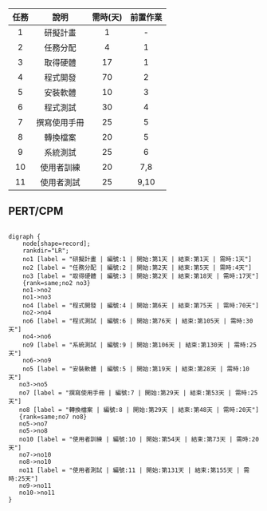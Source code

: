 
| **任務** | **說明** | **需時(天)**| **前置作業** |
|:--:|:----:|:---:|:---:|
| 1 | 研擬計畫 | 1 | - |
| 2 | 任務分配 | 4 | 1 |
| 3 | 取得硬體 | 17 | 1 |
| 4 | 程式開發 | 70 | 2 |
| 5 | 安裝軟體 | 10 | 3 |
| 6 | 程式測試 | 30 | 4 |
| 7 | 撰寫使用手冊 | 25 | 5 |
| 8 | 轉換檔案 | 20 | 5 |
| 9 | 系統測試 | 25 | 6 |
| 10 | 使用者訓練 | 20 | 7,8 |
| 11 | 使用者測試 | 25 | 9,10 |

PERT/CPM
---
```graphviz

digraph {
	node[shape=record];
	rankdir="LR";
    no1 [label = "研擬計畫 | 編號:1 | 開始:第1天 | 結束:第1天 | 需時:1天"]
    no2 [label = "任務分配 | 編號:2 | 開始:第2天 | 結束:第5天 | 需時:4天"]
    no3 [label = "取得硬體 | 編號:3 | 開始:第2天 | 結束:第18天 | 需時:17天"]
    {rank=same;no2 no3}
    no1->no2
    no1->no3
    no4 [label = "程式開發 | 編號:4 | 開始:第6天 | 結束:第75天 | 需時:70天"]
    no2->no4
    no6 [label = "程式測試 | 編號:6 | 開始:第76天 | 結束:第105天 | 需時:30天"]
    no4->no6
    no9 [label = "系統測試 | 編號:9 | 開始:第106天 | 結束:第130天 | 需時:25天"]
    no6->no9
    no5 [label = "安裝軟體 | 編號:5 | 開始:第19天 | 結束:第28天 | 需時:10天"]
   no3->no5
   no7 [label = "撰寫使用手冊 | 編號:7 | 開始:第29天 | 結束:第53天 | 需時:25天"]
   no8 [label = "轉換檔案 | 編號:8 | 開始:第29天 | 結束:第48天 | 需時:20天"]
   {rank=same;no7 no8}
   no5->no7
   no5->no8
   no10 [label = "使用者訓練 | 編號:10 | 開始:第54天 | 結束:第73天 | 需時:20天"]
   no7->no10
   no8->no10
   no11 [label = "使用者測試 | 編號:11 | 開始:第131天 | 結束:第155天 | 需時:25天"]
   no9->no11
   no10->no11
}
```
